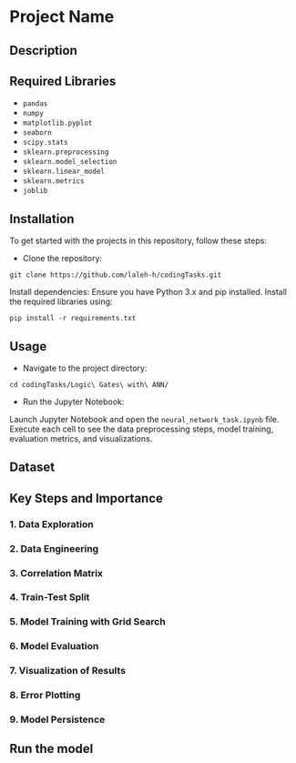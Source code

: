 # Project Name

## Description


## Required Libraries
- `pandas`
- `numpy`
- `matplotlib.pyplot`
- `seaborn`
- `scipy.stats`
- `sklearn.preprocessing`
- `sklearn.model_selection`
- `sklearn.linear_model`
- `sklearn.metrics`
- `joblib`

## Installation
To get started with the projects in this repository, follow these steps:

- Clone the repository:
```
git clone https://github.com/laleh-h/codingTasks.git
```

Install dependencies:
Ensure you have Python 3.x and pip installed. Install the required libraries using:

```
pip install -r requirements.txt
```

## Usage
- Navigate to the project directory:
```
cd codingTasks/Logic\ Gates\ with\ ANN/
```

- Run the Jupyter Notebook:

Launch Jupyter Notebook and open the `neural_network_task.ipynb` file. Execute each cell to see the data preprocessing steps, model training, evaluation metrics, and visualizations.

## Dataset


## Key Steps and Importance

### 1. Data Exploration


### 2. Data Engineering


### 3. Correlation Matrix


### 4. Train-Test Split


### 5. Model Training with Grid Search

### 6. Model Evaluation


### 7. Visualization of Results


### 8. Error Plotting


### 9. Model Persistence


## Run the model
